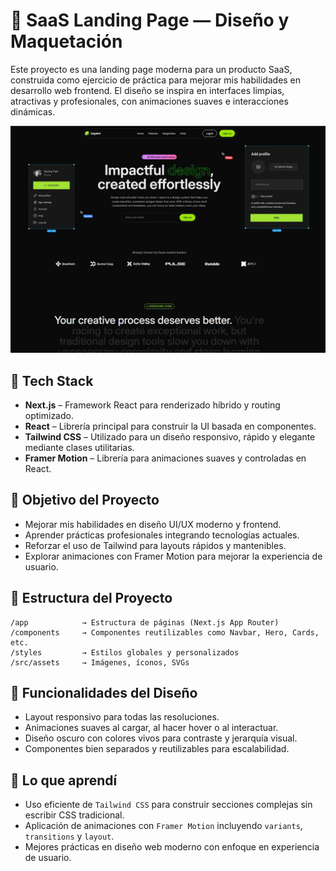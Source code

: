 # 🧪 SaaS Landing Page — Diseño y Maquetación

Este proyecto es una landing page moderna para un producto SaaS, construida como ejercicio de práctica para mejorar mis habilidades en desarrollo web frontend. El diseño se inspira en interfaces limpias, atractivas y profesionales, con animaciones suaves e interacciones dinámicas.

![Preview](./public/preview.jpg)

## 🚀 Tech Stack

- **Next.js** – Framework React para renderizado híbrido y routing optimizado.
- **React** – Librería principal para construir la UI basada en componentes.
- **Tailwind CSS** – Utilizado para un diseño responsivo, rápido y elegante mediante clases utilitarias.
- **Framer Motion** – Librería para animaciones suaves y controladas en React.

## 🎯 Objetivo del Proyecto

- Mejorar mis habilidades en diseño UI/UX moderno y frontend.
- Aprender prácticas profesionales integrando tecnologías actuales.
- Reforzar el uso de Tailwind para layouts rápidos y mantenibles.
- Explorar animaciones con Framer Motion para mejorar la experiencia de usuario.

## 📂 Estructura del Proyecto

```
/app            → Estructura de páginas (Next.js App Router)
/components     → Componentes reutilizables como Navbar, Hero, Cards, etc.
/styles         → Estilos globales y personalizados
/src/assets     → Imágenes, íconos, SVGs
```

## 🎨 Funcionalidades del Diseño

- Layout responsivo para todas las resoluciones.
- Animaciones suaves al cargar, al hacer hover o al interactuar.
- Diseño oscuro con colores vivos para contraste y jerarquía visual.
- Componentes bien separados y reutilizables para escalabilidad.

## 🧠 Lo que aprendí

- Uso eficiente de `Tailwind CSS` para construir secciones complejas sin escribir CSS tradicional.
- Aplicación de animaciones con `Framer Motion` incluyendo `variants`, `transitions` y `layout`.
- Mejores prácticas en diseño web moderno con enfoque en experiencia de usuario.

